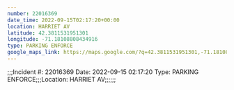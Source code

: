 ```yaml
---
number: 22016369
date_time: 2022-09-15T02:17:20+00:00
location: HARRIET AV
latitude: 42.3811531951301
longitude: -71.18108808434916
type: PARKING ENFORCE
google_maps_link: https://maps.google.com/?q=42.3811531951301,-71.18108808434916
---
```


;;;Incident #: 22016369  Date: 2022-09-15 02:17:20   Type: PARKING ENFORCE;;;Location: HARRIET AV;;;;;;

